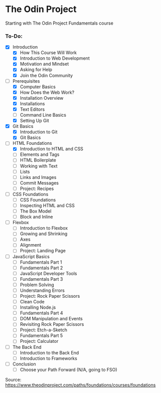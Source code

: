# The Odin Project 
Starting with The Odin Project Fundamentals course

### To-Do:
- [x] Introduction
  - [x] How This Course Will Work
  - [x] Introduction to Web Development
  - [x] Motivation and Mindset
  - [x] Asking for Help
  - [x] Join the Odin Community

- [ ] Prerequisites
  - [x] Computer Basics
  - [x] How Does the Web Work?
  - [x] Installation Overview
  - [x] Installations
  - [x] Text Editors
  - [ ] Command Line Basics
  - [x] Setting Up Git

- [x] Git Basics
  - [x] Introduction to Git
  - [x] Git Basics

- [ ] HTML Foundations
  - [x] Introduction to HTML and CSS
  - [ ] Elements and Tags
  - [ ] HTML Boilerplate
  - [ ] Working with Text
  - [ ] Lists
  - [ ] Links and Images
  - [ ] Commit Messages
  - [ ] Project: Recipes

- [ ] CSS Foundations
  - [ ] CSS Foundations
  - [ ] Inspecting HTML and CSS
  - [ ] The Box Model
  - [ ] Block and Inline

- [ ] Flexbox
  - [ ] Introduction to Flexbox
  - [ ] Growing and Shrinking
  - [ ] Axes
  - [ ] Alignment
  - [ ] Project: Landing Page

- [ ] JavaScript Basics
  - [ ] Fundamentals Part 1
  - [ ] Fundamentals Part 2
  - [ ] JavaScript Developer Tools
  - [ ] Fundamentals Part 3
  - [ ] Problem Solving
  - [ ] Understanding Errors
  - [ ] Project: Rock Paper Scissors
  - [ ] Clean Code
  - [ ] Installing Node.js
  - [ ] Fundamentals Part 4
  - [ ] DOM Manipulation and Events
  - [ ] Revisiting Rock Paper Scissors
  - [ ] Project: Etch-a-Sketch
  - [ ] Fundamentals Part 5
  - [ ] Project: Calculator

- [ ] The Back End
  - [ ] Introduction to the Back End
  - [ ] Introduction to Frameworks

- [ ] Conclusion
  - [ ] Choose your Path Forward (N/A, going to FSO)

Source: https://www.theodinproject.com/paths/foundations/courses/foundations